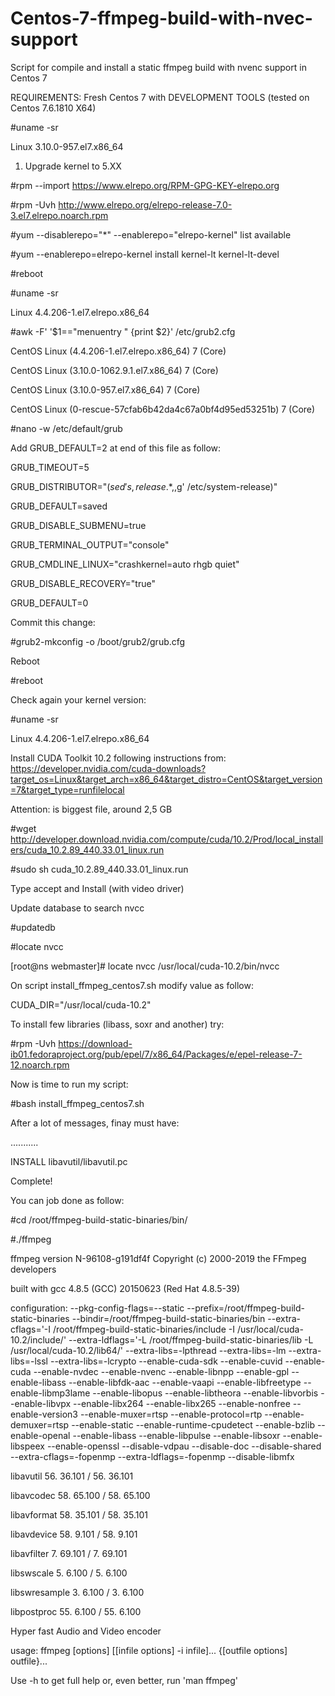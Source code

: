 # Centos-7-ffmpeg-build-with-nvec-support
Script for compile and install a static ffmpeg build with nvenc support in Centos 7

REQUIREMENTS:
Fresh Centos 7 with DEVELOPMENT TOOLS (tested on Centos 7.6.1810 X64)

#uname -sr

Linux 3.10.0-957.el7.x86_64

1. Upgrade kernel to 5.XX

#rpm --import https://www.elrepo.org/RPM-GPG-KEY-elrepo.org

#rpm -Uvh http://www.elrepo.org/elrepo-release-7.0-3.el7.elrepo.noarch.rpm

#yum --disablerepo="*" --enablerepo="elrepo-kernel" list available

#yum --enablerepo=elrepo-kernel install kernel-lt kernel-lt-devel

#reboot

#uname -sr

Linux 4.4.206-1.el7.elrepo.x86_64

#awk -F\' '$1=="menuentry " {print $2}' /etc/grub2.cfg

CentOS Linux (4.4.206-1.el7.elrepo.x86_64) 7 (Core)

CentOS Linux (3.10.0-1062.9.1.el7.x86_64) 7 (Core)

CentOS Linux (3.10.0-957.el7.x86_64) 7 (Core)

CentOS Linux (0-rescue-57cfab6b42da4c67a0bf4d95ed53251b) 7 (Core)


#nano -w /etc/default/grub

Add GRUB_DEFAULT=2 at end of this file as follow:

GRUB_TIMEOUT=5

GRUB_DISTRIBUTOR="$(sed 's, release .*$,,g' /etc/system-release)"

GRUB_DEFAULT=saved

GRUB_DISABLE_SUBMENU=true

GRUB_TERMINAL_OUTPUT="console"

GRUB_CMDLINE_LINUX="crashkernel=auto rhgb quiet"

GRUB_DISABLE_RECOVERY="true"

GRUB_DEFAULT=0

Commit this change:

#grub2-mkconfig -o /boot/grub2/grub.cfg 

Reboot

#reboot

Check again your kernel version:

#uname -sr

Linux 4.4.206-1.el7.elrepo.x86_64


Install CUDA Toolkit 10.2 following instructions from: https://developer.nvidia.com/cuda-downloads?target_os=Linux&target_arch=x86_64&target_distro=CentOS&target_version=7&target_type=runfilelocal

Attention: is biggest file, around 2,5 GB

#wget http://developer.download.nvidia.com/compute/cuda/10.2/Prod/local_installers/cuda_10.2.89_440.33.01_linux.run

#sudo sh cuda_10.2.89_440.33.01_linux.run

Type accept and Install (with video driver)

Update database to search nvcc

#updatedb

#locate nvcc

[root@ns webmaster]# locate nvcc
/usr/local/cuda-10.2/bin/nvcc

On script install_ffmpeg_centos7.sh modify value as follow:

CUDA_DIR="/usr/local/cuda-10.2"

To install few libraries (libass, soxr and another) try:

#rpm -Uvh https://download-ib01.fedoraproject.org/pub/epel/7/x86_64/Packages/e/epel-release-7-12.noarch.rpm

Now is time to run my script:

#bash install_ffmpeg_centos7.sh

After a lot of messages, finay must have:

...........

INSTALL libavutil/libavutil.pc

Complete!

You can job done as follow:

#cd /root/ffmpeg-build-static-binaries/bin/

#./ffmpeg

ffmpeg version N-96108-g191df4f Copyright (c) 2000-2019 the FFmpeg developers

  built with gcc 4.8.5 (GCC) 20150623 (Red Hat 4.8.5-39)
  
  configuration: --pkg-config-flags=--static --prefix=/root/ffmpeg-build-static-binaries --bindir=/root/ffmpeg-build-static-binaries/bin --extra-cflags='-I /root/ffmpeg-build-static-binaries/include -I /usr/local/cuda-10.2/include/' --extra-ldflags='-L /root/ffmpeg-build-static-binaries/lib -L /usr/local/cuda-10.2/lib64/' --extra-libs=-lpthread --extra-libs=-lm --extra-libs=-lssl --extra-libs=-lcrypto --enable-cuda-sdk --enable-cuvid --enable-cuda --enable-nvdec --enable-nvenc --enable-libnpp --enable-gpl --enable-libass --enable-libfdk-aac --enable-vaapi --enable-libfreetype --enable-libmp3lame --enable-libopus --enable-libtheora --enable-libvorbis --enable-libvpx --enable-libx264 --enable-libx265 --enable-nonfree --enable-version3 --enable-muxer=rtsp --enable-protocol=rtp --enable-demuxer=rtsp --enable-static --enable-runtime-cpudetect --enable-bzlib --enable-openal --enable-libass --enable-libpulse --enable-libsoxr --enable-libspeex --enable-openssl --disable-vdpau --disable-doc --disable-shared --extra-cflags=-fopenmp --extra-ldflags=-fopenmp --disable-libmfx
  
  libavutil      56. 36.101 / 56. 36.101
  
  libavcodec     58. 65.100 / 58. 65.100
  
  libavformat    58. 35.101 / 58. 35.101
  
  libavdevice    58.  9.101 / 58.  9.101
  
  libavfilter     7. 69.101 /  7. 69.101
  
  libswscale      5.  6.100 /  5.  6.100
  
  libswresample   3.  6.100 /  3.  6.100
  
  libpostproc    55.  6.100 / 55.  6.100
  
Hyper fast Audio and Video encoder

usage: ffmpeg [options] [[infile options] -i infile]... {[outfile options] outfile}...

Use -h to get full help or, even better, run 'man ffmpeg'











